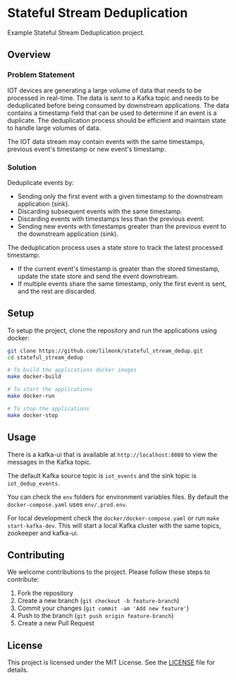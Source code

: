 # Stateful Stream Deduplication

Example Stateful Stream Deduplication project. 

## Overview

### Problem Statement
IOT devices are generating a large volume of data that needs to be processed in real-time. The data is sent to a Kafka topic
and needs to be deduplicated before being consumed by downstream applications. The data contains a timestamp field that can
be used to determine if an event is a duplicate. The deduplication process should be efficient and maintain state to handle
large volumes of data.

The IOT data stream may contain events with the same timestamps, previous event's timestamp or new event's timestamp.

### Solution

Deduplicate events by:
- Sending only the first event with a given timestamp to the downstream application (sink).
- Discarding subsequent events with the same timestamp.
- Discarding events with timestamps less than the previous event.
- Sending new events with timestamps greater than the previous event to the downstream application (sink).

The deduplication process uses a state store to track the latest processed timestamp:
- If the current event's timestamp is greater than the stored timestamp, update the state store and send the event downstream.
- If multiple events share the same timestamp, only the first event is sent, and the rest are discarded.

## Setup

To setup the project, clone the repository and run the applications using docker:

```bash
git clone https://github.com/lilmonk/stateful_stream_dedup.git
cd stateful_stream_dedup

# To build the applications docker images
make docker-build

# To start the applications
make docker-run

# To stop the applications
make docker-stop
```

## Usage

There is a kafka-ui that is available at `http://localhost:8080` to view the messages in the Kafka topic.

The default Kafka source topic is `iot_events` and the sink topic is `iot_dedup_events`.

You can check the `env` folders for environment variables files. By default the `docker-compose.yaml` uses `env/.prod.env`.

For local development check the `docker/docker-compose.yaml` or run `make start-kafka-dev`. This will start a local Kafka cluster with the same topics, zookeeper and kafka-ui.

## Contributing

We welcome contributions to the project. Please follow these steps to contribute:

1. Fork the repository
2. Create a new branch (`git checkout -b feature-branch`)
3. Commit your changes (`git commit -am 'Add new feature'`)
4. Push to the branch (`git push origin feature-branch`)
5. Create a new Pull Request

## License

This project is licensed under the MIT License. See the [LICENSE](LICENSE) file for details.
